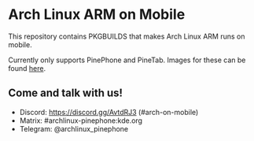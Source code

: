 # Arch Linux ARM on Mobile

This repository contains PKGBUILDS that makes Arch Linux ARM runs on mobile.

Currently only supports PinePhone and PineTab. Images for these can be found [here](https://github.com/dreemurrs-embedded/Pine64-Arch/releases).

## Come and talk with us!
 * Discord: https://discord.gg/AvtdRJ3 (#arch-on-mobile)
 * Matrix: #archlinux-pinephone:kde.org
 * Telegram: @archlinux_pinephone
